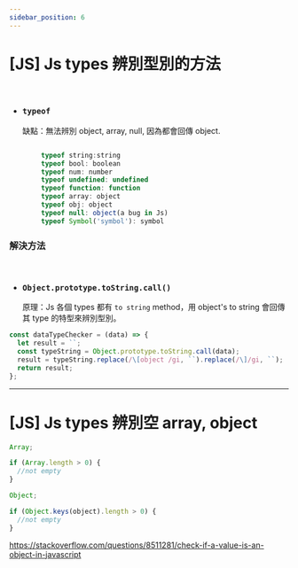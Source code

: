 ```yaml
---
sidebar_position: 6
---
```


# [JS] Js types 辨別型別的方法

&nbsp;

- ### `typeof`
  缺點：無法辨別 object, array, null, 因為都會回傳 object.

```js

		typeof string:string
        typeof bool: boolean
        typeof num: number
        typeof undefined: undefined
        typeof function: function
        typeof array: object
        typeof obj: object
        typeof null: object(a bug in Js)
        typeof Symbol('symbol'): symbol
```

### 解決方法

&nbsp;

- ### `Object.prototype.toString.call()`
  原理：Js 各個 types 都有 `to string` method，用 object's to string 會回傳其 type 的特型來辨別型別。

```js
const dataTypeChecker = (data) => {
  let result = ``;
  const typeString = Object.prototype.toString.call(data);
  result = typeString.replace(/\[object /gi, ``).replace(/\]/gi, ``);
  return result;
};
```

---

# [JS] Js types 辨別空 array, object

```js
Array;

if (Array.length > 0) {
  //not empty
}

Object;

if (Object.keys(object).length > 0) {
  //not empty
}
```

https://stackoverflow.com/questions/8511281/check-if-a-value-is-an-object-in-javascript
